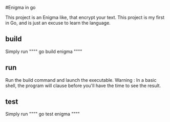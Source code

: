 #Enigma in go

This project is an Enigma like, that encrypt your text. This project is my first in Go, and is just an excuse to learn the language.

## build

Simply run
""""
go build enigma
""""

## run
Run the build command and launch the executable.
Warning : In a basic shell, the program will clause before you'll have the time to see the result.

## test
Simply run
""""
go test enigma
""""
